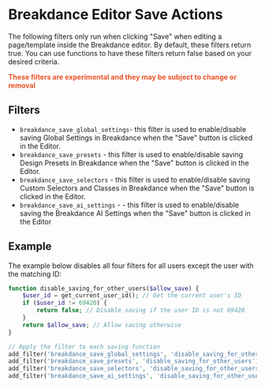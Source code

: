 Breakdance Editor Save Actions
===
The following filters only run when clicking "Save" when editing a page/template inside the Breakdance editor. By default, these filters return true. You can use functions to have these filters return false based on your desired criteria. 

<span style="color:#EA552B">**These filters are experimental and they may be subject to change or removal**</span>


## Filters
- `breakdance_save_global_settings`- this filter is used to enable/disable saving Global Settings in Breakdance when the "Save" button is clicked in the Editor. 
- `breakdance_save_presets` - this filter is used to enable/disable saving Design Presets in Breakdance when the "Save" button is clicked in the Editor. 
- `breakdance_save_selectors` - this filter is used to enable/disable saving Custom Selectors and Classes in Breakdance when the "Save" button is clicked in the Editor. 
- `breakdance_save_ai_settings` - - this filter is used to enable/disable saving the Breakdance AI Settings when the "Save" button is clicked in the Editor 

## Example
The example below disables all four filters for all users except the user with the matching ID: 

```php
function disable_saving_for_other_users($allow_save) {
    $user_id = get_current_user_id(); // Get the current user's ID
    if ($user_id != 69420) {
        return false; // Disable saving if the user ID is not 69420
    }
    return $allow_save; // Allow saving otherwise
}

// Apply the filter to each saving function
add_filter('breakdance_save_global_settings', 'disable_saving_for_other_users');
add_filter('breakdance_save_presets', 'disable_saving_for_other_users');
add_filter('breakdance_save_selectors', 'disable_saving_for_other_users');
add_filter('breakdance_save_ai_settings', 'disable_saving_for_other_users');
```